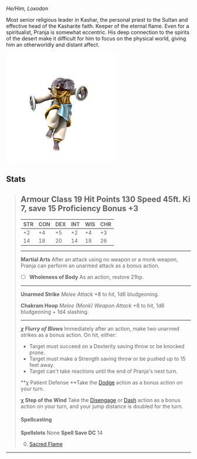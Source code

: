 *He/Him, Loxodon*

Most senior religious leader in Kashar, the personal priest to the Sultan and effective head of the Kasharite faith. Keeper of the eternal flame. Even for a spiritualist, Pranja is somewhat eccentric. His deep connection to the spirits of the desert make it difficult for him to focus on the physical world, giving him an otherworldly and distant affect.

![](../../_assets/people/kashar/Pranja.png)


## Stats

> **Armour Class** 19
> **Hit Points** 130
> **Speed** 45ft.
> **Ki** 7, save 15
> **Proficiency Bonus** +3
> ---
>
> | STR  | CON  | DEX  | INT  | WIS  | CHR  |
> | ---- | ---- | ---- | ---- | ---- | ---- |
> | +2   | +4   | +5   | +2   | +4   | +3   |
> | 14   | 18   | 20   | 14   | 18   | 26   |
>
> ---
>
> **Martial Arts** After an attack using no weapon or a monk weapon, Pranja can perform an unarmed attack as a bonus action.
>
> - [ ] **Wholeness of Body** As an action, restore 21hp.
>
> ---
>
> **Unarmed Strike** *Melee Attack* +8 to hit, 1d6 bludgeoning.
>
> **Chakram Hoop** *Melee (Monk) Weapon Attack* +8 to hit, 1d6 bludgeoning + 1d4 slashing.
>
> ---
>
> ***χ Flurry of Blows*** Immediately after an action, make two unarmed strikes as a bonus action. On hit, either:
>
> - Target must succeed on a Dexterity saving throw or be knocked prone.
> - Target must make a Strength saving throw or be pushed up to 15 feet away.
> - Target can't take reactions until the end of Pranja's next turn.
>
> **χ Patient Defense **Take the [Dodge](https://www.dndbeyond.com/sources/basic-rules/combat#Dodge) action as a bonus action on your turn.
>
> **χ Step of the Wind** Take the [Disengage](https://www.dndbeyond.com/sources/basic-rules/combat#Disengage) or [Dash](https://www.dndbeyond.com/sources/basic-rules/combat#Dash) action as a bonus action on your turn, and your jump distance is doubled for the turn.
>
> #### Spellcasting
>
> **Spellslots** None
> **Spell Save DC** 14
>
> 0. [Sacred Flame](https://www.dndbeyond.com/spells/sacred-flame)

---